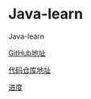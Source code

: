 # Java-learn
Java-learn

[GitHub地址](https://github.com/LingCoder/OnJava8)

[代码仓库地址](https://github.com/BruceEckel/OnJava8-Examples)

[进度](https://lingcoder.gitee.io/onjava8/#/book/04-Operators?id=%e7%b1%bb%e5%9e%8b%e8%bd%ac%e6%8d%a2)